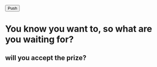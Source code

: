 

<script>
$(document).ready(function(){
});
</script>

<button class="btn btn-default target"
id="push">Push</button>

<h1> You know you want to, so what are you waiting for?</h1>

<h2> will you accept the prize?</h2>
